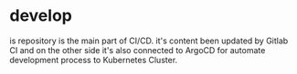 # develop

is repository is the main part of CI/CD. it's content been updated by Gitlab CI and on the other side it's also connected to ArgoCD for automate development process to Kubernetes Cluster.
